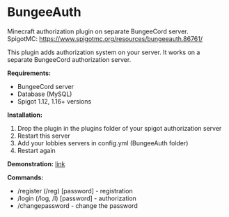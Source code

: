 # BungeeAuth
 Minecraft authorization plugin on separate BungeeCord server.  
 SpigotMC: https://www.spigotmc.org/resources/bungeeauth.86761/  
 
This plugin adds authorization system on your server. It works on a separate BungeeCord authorization server.

<b>Requirements: </b>
- BungeeCord server
- Database (MySQL)
- Spigot 1.12, 1.16+ versions

<b>Installation: </b>
1) Drop the plugin in the plugins folder of your spigot authorization server
2) Restart this server
3) Add your lobbies servers in config.yml (BungeeAuth folder)
4) Restart again  
  
<b>Demonstration:</b>
<a href="https://www.youtube.com/watch?v=dlvLibMCQXI&feature=emb_imp_woyt">link</a>  
  
<b>Commands:</b>
- /register (/reg) [password] - registration
- /login (/log, /l) [password] - authorization
- /changepassword - change the password
